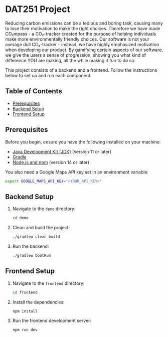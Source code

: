 # DAT251 Project

Reducing carbon emissions can be a tedious and boring task, causing many to lose their motivation to make the right choices. Therefore we have made CO₂mpass - a CO₂-tracker created for the purpose of helping individuals make more environmentally friendly choices. Our software is not your average dull CO₂-tracker - instead, we have highly emphasized motivation when developing our product. By gamifying certain aspects of our software, we give the users a sense of progression, showing you what kind of difference YOU are making, all the while making it fun to do so.

This project consists of a backend and a frontend. Follow the instructions below to set up and run each component.

## Table of Contents

- [Prerequisites](#prerequisites)
- [Backend Setup](#backend-setup)
- [Frontend Setup](#frontend-setup)

## Prerequisites

Before you begin, ensure you have the following installed on your machine:

- [Java Development Kit (JDK)](https://www.oracle.com/java/technologies/javase-jdk11-downloads.html) (version 11 or later)
- [Gradle](https://gradle.org/install/)
- [Node.js and npm](https://nodejs.org/) (version 14 or later)

You also need a Google Maps API key set in an environment variable:

```sh
export GOOGLE_MAPS_API_KEY="<YOUR_API_KEY>"
```

## Backend Setup

1. Navigate to the `demo` directory:

   ```bash
   cd demo
   ```

2. Clean and build the project:

   ```bash
   ./gradlew clean build
   ```

3. Run the backend:
   ```bash
   ./gradlew bootRun
   ```

## Frontend Setup

1. Navigate to the `frontend` directory:

   ```bash
   cd frontend
   ```

2. Install the dependencies:

   ```bash
   npm install
   ```

3. Run the frontend development server:
   ```bash
   npm run dev
   ```
